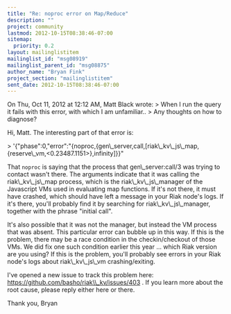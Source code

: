 ```yaml
---
title: "Re: noproc error on Map/Reduce"
description: ""
project: community
lastmod: 2012-10-15T08:38:46-07:00
sitemap:
  priority: 0.2
layout: mailinglistitem
mailinglist_id: "msg08919"
mailinglist_parent_id: "msg08875"
author_name: "Bryan Fink"
project_section: "mailinglistitem"
sent_date: 2012-10-15T08:38:46-07:00
---
```



On Thu, Oct 11, 2012 at 12:12 AM, Matt Black  wrote:
&gt; When I run the query it fails with this error, with which I am unfamiliar..
&gt; Any thoughts on how to diagnose?

Hi, Matt. The interesting part of that error is:

&gt; '{"phase":0,"error":"{noproc,{gen\\_server,call,[riak\\_kv\\_js\\_map,{reserve\\_vm,&lt;0.23487.1151&gt;},infinity]}}"

That `noproc` is saying that the process that gen\\_server:call/3 was
trying to contact wasn't there. The arguments indicate that it was
calling the riak\\_kv\\_js\\_map process, which is the riak\\_kv\\_js\\_manager of
the Javascript VMs used in evaluating map functions. If it's not
there, it must have crashed, which should have left a message in your
Riak node's logs. If it's there, you'll probably find it by searching
for riak\\_kv\\_js\\_manager, together with the phrase "initial call".

It's also possible that it was not the manager, but instead the VM
process that was absent. This particular error can bubble up in this
way. If this is the problem, there may be a race condition in the
checkin/checkout of those VMs. We did fix one such condition earlier
this year … which Riak version are you using? If this is the problem,
you'll probably see errors in your Riak node's logs about
riak\\_kv\\_js\\_vm crashing/exiting.

I've opened a new issue to track this problem here:
https://github.com/basho/riak\\_kv/issues/403 . If you learn more about
the root cause, please reply either here or there.

Thank you,
Bryan

